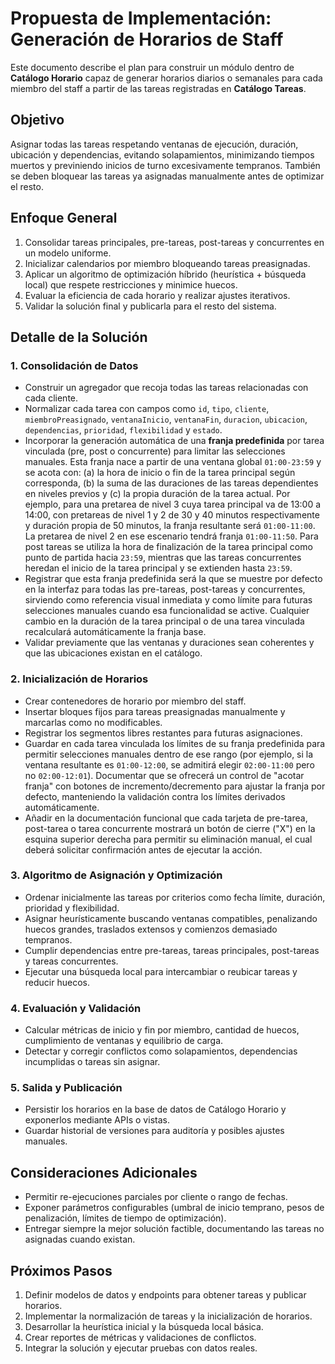 # Propuesta de Implementación: Generación de Horarios de Staff

Este documento describe el plan para construir un módulo dentro de **Catálogo Horario** capaz de generar horarios diarios o semanales para cada miembro del staff a partir de las tareas registradas en **Catálogo Tareas**.

## Objetivo
Asignar todas las tareas respetando ventanas de ejecución, duración, ubicación y dependencias, evitando solapamientos, minimizando tiempos muertos y previniendo inicios de turno excesivamente tempranos. También se deben bloquear las tareas ya asignadas manualmente antes de optimizar el resto.

## Enfoque General
1. Consolidar tareas principales, pre-tareas, post-tareas y concurrentes en un modelo uniforme.
2. Inicializar calendarios por miembro bloqueando tareas preasignadas.
3. Aplicar un algoritmo de optimización híbrido (heurística + búsqueda local) que respete restricciones y minimice huecos.
4. Evaluar la eficiencia de cada horario y realizar ajustes iterativos.
5. Validar la solución final y publicarla para el resto del sistema.

## Detalle de la Solución

### 1. Consolidación de Datos
- Construir un agregador que recoja todas las tareas relacionadas con cada cliente.
- Normalizar cada tarea con campos como `id`, `tipo`, `cliente`, `miembroPreasignado`, `ventanaInicio`, `ventanaFin`, `duracion`, `ubicacion`, `dependencias`, `prioridad`, `flexibilidad` y `estado`.
- Incorporar la generación automática de una **franja predefinida** por tarea vinculada (pre, post o concurrente) para limitar las selecciones manuales. Esta franja nace a partir de una ventana global `01:00-23:59` y se acota con: (a) la hora de inicio o fin de la tarea principal según corresponda, (b) la suma de las duraciones de las tareas dependientes en niveles previos y (c) la propia duración de la tarea actual. Por ejemplo, para una pretarea de nivel 3 cuya tarea principal va de 13:00 a 14:00, con pretareas de nivel 1 y 2 de 30 y 40 minutos respectivamente y duración propia de 50 minutos, la franja resultante será `01:00-11:00`. La pretarea de nivel 2 en ese escenario tendrá franja `01:00-11:50`. Para post tareas se utiliza la hora de finalización de la tarea principal como punto de partida hacia `23:59`, mientras que las tareas concurrentes heredan el inicio de la tarea principal y se extienden hasta `23:59`.
- Registrar que esta franja predefinida será la que se muestre por defecto en la interfaz para todas las pre-tareas, post-tareas y concurrentes, sirviendo como referencia visual inmediata y como límite para futuras selecciones manuales cuando esa funcionalidad se active. Cualquier cambio en la duración de la tarea principal o de una tarea vinculada recalculará automáticamente la franja base.
- Validar previamente que las ventanas y duraciones sean coherentes y que las ubicaciones existan en el catálogo.

### 2. Inicialización de Horarios
- Crear contenedores de horario por miembro del staff.
- Insertar bloques fijos para tareas preasignadas manualmente y marcarlas como no modificables.
- Registrar los segmentos libres restantes para futuras asignaciones.
- Guardar en cada tarea vinculada los límites de su franja predefinida para permitir selecciones manuales dentro de ese rango (por ejemplo, si la ventana resultante es `01:00-12:00`, se admitirá elegir `02:00-11:00` pero no `02:00-12:01`). Documentar que se ofrecerá un control de "acotar franja" con botones de incremento/decremento para ajustar la franja por defecto, manteniendo la validación contra los límites derivados automáticamente.
- Añadir en la documentación funcional que cada tarjeta de pre-tarea, post-tarea o tarea concurrente mostrará un botón de cierre ("X") en la esquina superior derecha para permitir su eliminación manual, el cual deberá solicitar confirmación antes de ejecutar la acción.

### 3. Algoritmo de Asignación y Optimización
- Ordenar inicialmente las tareas por criterios como fecha límite, duración, prioridad y flexibilidad.
- Asignar heurísticamente buscando ventanas compatibles, penalizando huecos grandes, traslados extensos y comienzos demasiado tempranos.
- Cumplir dependencias entre pre-tareas, tareas principales, post-tareas y tareas concurrentes.
- Ejecutar una búsqueda local para intercambiar o reubicar tareas y reducir huecos.

### 4. Evaluación y Validación
- Calcular métricas de inicio y fin por miembro, cantidad de huecos, cumplimiento de ventanas y equilibrio de carga.
- Detectar y corregir conflictos como solapamientos, dependencias incumplidas o tareas sin asignar.

### 5. Salida y Publicación
- Persistir los horarios en la base de datos de Catálogo Horario y exponerlos mediante APIs o vistas.
- Guardar historial de versiones para auditoría y posibles ajustes manuales.

## Consideraciones Adicionales
- Permitir re-ejecuciones parciales por cliente o rango de fechas.
- Exponer parámetros configurables (umbral de inicio temprano, pesos de penalización, límites de tiempo de optimización).
- Entregar siempre la mejor solución factible, documentando las tareas no asignadas cuando existan.

## Próximos Pasos
1. Definir modelos de datos y endpoints para obtener tareas y publicar horarios.
2. Implementar la normalización de tareas y la inicialización de horarios.
3. Desarrollar la heurística inicial y la búsqueda local básica.
4. Crear reportes de métricas y validaciones de conflictos.
5. Integrar la solución y ejecutar pruebas con datos reales.
